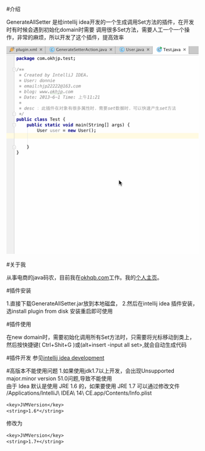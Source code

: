 ﻿
#介绍

GenerateAllSetter 是给intellij idea开发的一个生成调用Set方法的插件，在开发时有时候会遇到初始化domain时需要
调用很多Set方法，需要人工一个一个操作，非常的麻烦，所以开发了这个插件，提高效率 <br/>

![Alt Text](https://github.com/donnie0915/GenerateAllSetter/blob/master/GenAllSetter.gif)


#关于我

从事电商的java码农，目前我在[okhqb.com](http://www.okhqb.com)工作。我的[个人主页](http://www.okhjp.com/)。

#插件安装

1.直接下载GenerateAllSetter.jar放到本地磁盘，
2.然后在intellij idea 插件安装，选install plugin from disk 安装重启即可使用

#插件使用

在new domain时，需要初始化调用所有Set方法时，只需要将光标移动到类上，
然后按快捷键( Ctrl+Shit+G )或(alt+insert -input all set>,就会自动生成代码

#插件开发
参见[intellij idea development](http://confluence.jetbrains.com/display/IDEADEV/Getting+Started+with+Plugin+Development#GettingStartedwithPluginDevelopment-anchor5)

#高版本不能使用问题
1.如果使用jdk1.7以上开发，会出现Unsupported major.minor version 51.0问题,导致不能使用<br />
由于 Idea 默认是使用 JRE 1.6 的，如果要使用 JRE 1.7 可以通过修改文件 /Applications/IntelliJ\ IDEA\ 14\ CE.app/Contents/Info.plist<br />
<pre><code class="language-xml" data-lang="xml"><span class="nt">&lt;key&gt;</span>JVMVersion<span class="nt">&lt;/key&gt;</span>
<span class="nt">&lt;string&gt;</span>1.6*<span class="nt">&lt;/string&gt;</span>
</code></pre>
修改为<br />
<pre><code class="language-xml" data-lang="xml"><span class="nt">&lt;key&gt;</span>JVMVersion<span class="nt">&lt;/key&gt;</span>
<span class="nt">&lt;string&gt;</span>1.7+<span class="nt">&lt;/string&gt;</span>
</code></pre>
